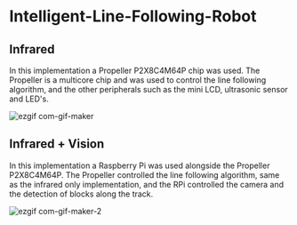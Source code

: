 # Intelligent-Line-Following-Robot

## Infrared 

In this implementation a Propeller P2X8C4M64P chip was used. The Propeller is a multicore chip and was used to control the line following algorithm, 
and the other peripherals such as the mini LCD, ultrasonic sensor and LED's.

![ezgif com-gif-maker](https://user-images.githubusercontent.com/103215628/200189176-0acb4c68-b7fd-408b-b89f-ea7b7811576c.gif)



## Infrared + Vision

In this implementation a Raspberry Pi was used alongside the Propeller P2X8C4M64P. The Propeller controlled the line following algorithm, 
same as the infrared only implementation, and the RPi controlled the camera and the detection of blocks along the track.


![ezgif com-gif-maker-2](https://user-images.githubusercontent.com/103215628/200189279-ad033ed5-aff5-4f93-9691-0a4a04be8a7b.gif)
